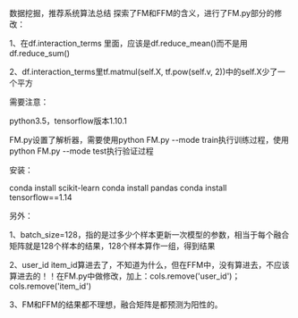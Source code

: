 数据挖掘，推荐系统算法总结 探索了FM和FFM的含义，进行了FM.py部分的修改：

1、在df.interaction_terms 里面，应该是df.reduce_mean()而不是用df.reduce_sum()

2、df.interaction_terms里tf.matmul(self.X, tf.pow(self.v, 2))中的self.X少了一个平方

需要注意：

python3.5，tensorflow版本1.10.1

FM.py设置了解析器，需要使用python FM.py --mode train执行训练过程，使用python FM.py --mode test执行验证过程

安装：

conda install scikit-learn conda install pandas conda install tensorflow==1.14

另外：

1、batch_size=128，指的是过多少个样本更新一次模型的参数，相当于每个融合矩阵就是128个样本的结果，128个样本算作一组，得到结果

2、user_id item_id算进去了，不知道为什么，但在FFM中，没有算进去，不应该算进去的！！在FM.py中做修改，加上：cols.remove('user_id')；cols.remove('item_id')

3、FM和FFM的结果都不理想，融合矩阵是都预测为阳性的。
